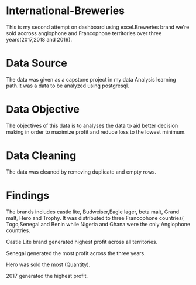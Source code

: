 # International-Breweries
This is my second attempt on dashboard using excel.Breweries brand we're sold accross anglophone and Francophone territories over three years(2017,2018 and 2019).
# Data Source
The data was given as a capstone project in my data Analysis learning path.It was a data to be analyzed 
using postgresql.

# Data Objective 
The objectives of this data is to analyses the data to aid better decision making in order to maximize profit and reduce loss to the lowest minimum. 

# Data Cleaning
The data was cleaned by removing duplicate and empty rows.

# Findings
The brands includes castle lite, Budweiser,Eagle lager, beta malt, Grand malt, Hero and Trophy.
It was distributed to three Francophone countries( Togo,Senegal and Benin while Nigeria and Ghana were the only Anglophone countries.

Castle Lite brand generated highest profit across all territories.

Senegal generated the most profit across the three years.

Hero was sold the most (Quantity).

2017 generated the highest profit.
